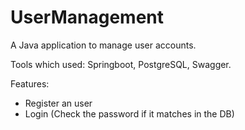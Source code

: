 # UserManagement
A Java application to manage user accounts.

Tools which used: Springboot, PostgreSQL, Swagger.

Features:
- Register an user
- Login (Check the password if it matches in the DB)
